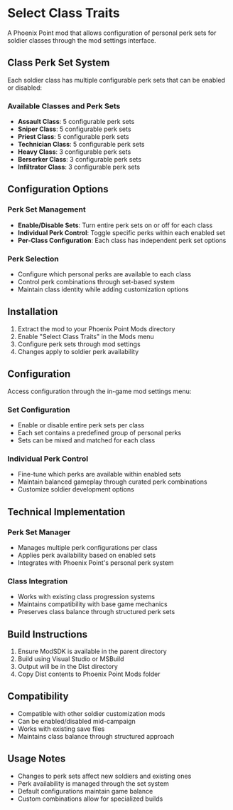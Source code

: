 # Select Class Traits

A Phoenix Point mod that allows configuration of personal perk sets for soldier classes through the mod settings interface.

## Class Perk Set System

Each soldier class has multiple configurable perk sets that can be enabled or disabled:

### Available Classes and Perk Sets
- **Assault Class**: 5 configurable perk sets
- **Sniper Class**: 5 configurable perk sets  
- **Priest Class**: 5 configurable perk sets
- **Technician Class**: 5 configurable perk sets
- **Heavy Class**: 3 configurable perk sets
- **Berserker Class**: 3 configurable perk sets
- **Infiltrator Class**: 3 configurable perk sets

## Configuration Options

### Perk Set Management
- **Enable/Disable Sets**: Turn entire perk sets on or off for each class
- **Individual Perk Control**: Toggle specific perks within each enabled set
- **Per-Class Configuration**: Each class has independent perk set options

### Perk Selection
- Configure which personal perks are available to each class
- Control perk combinations through set-based system
- Maintain class identity while adding customization options

## Installation

1. Extract the mod to your Phoenix Point Mods directory
2. Enable "Select Class Traits" in the Mods menu
3. Configure perk sets through mod settings
4. Changes apply to soldier perk availability

## Configuration

Access configuration through the in-game mod settings menu:

### Set Configuration
- Enable or disable entire perk sets per class
- Each set contains a predefined group of personal perks
- Sets can be mixed and matched for each class

### Individual Perk Control
- Fine-tune which perks are available within enabled sets
- Maintain balanced gameplay through curated perk combinations
- Customize soldier development options

## Technical Implementation

### Perk Set Manager
- Manages multiple perk configurations per class
- Applies perk availability based on enabled sets
- Integrates with Phoenix Point's personal perk system

### Class Integration
- Works with existing class progression systems
- Maintains compatibility with base game mechanics
- Preserves class balance through structured perk sets

## Build Instructions

1. Ensure ModSDK is available in the parent directory
2. Build using Visual Studio or MSBuild
3. Output will be in the Dist directory
4. Copy Dist contents to Phoenix Point Mods folder

## Compatibility

- Compatible with other soldier customization mods
- Can be enabled/disabled mid-campaign
- Works with existing save files
- Maintains class balance through structured approach

## Usage Notes

- Changes to perk sets affect new soldiers and existing ones
- Perk availability is managed through the set system
- Default configurations maintain game balance
- Custom combinations allow for specialized builds